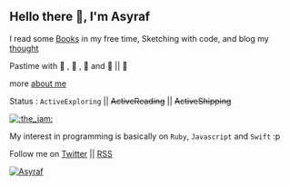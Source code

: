 ## Hello there 👋, I'm Asyraf

I read some <a href="https://asyrafff.com/books/" target="_blank" rel="noopener noreferrer">Books</a> in my free time,  Sketching with code, and blog my <a href="https://asyrafff.com/blog/" target="_blank" rel="noopener noreferrer">thought</a>

Pastime with  , 💎 , 🎹 and 🎸 || 🤘

more <a href="https://asyrafff.com/about/" target="_blank" rel="noopener noreferrer">about me</a>

Status : `ActiveExploring` || ~~ActiveReading~~ || ~~ActiveShipping~~

[![:the_jam:](https://cdn.discordapp.com/emojis/745354525958996138.gif?v=1)](https://asyrafff.com/)

My interest in programming is basically on `Ruby`, `Javascript` and `Swift` :p 

Follow me on [Twitter](https://twitter.com/asyr0f) || [RSS](https://asyrafff.com/feed/)

[![Asyraf](https://raw.githubusercontent.com/J2TEAM/J2TEAM/main/dino.gif)](https://asyrafff.com/)

<!--
**asyraffff/asyraffff** is a ✨ _special_ ✨ repository because its `README.md` (this file) appears on your GitHub profile.

Here are some ideas to get you started:

- 🔭 I’m currently working on ...
- 🌱 I’m currently learning ...
- 👯 I’m looking to collaborate on ...
- 🤔 I’m looking for help with ...
- 💬 Ask me about ...
- 📫 How to reach me: ...
- 😄 Pronouns: ...
- ⚡ Fun fact: ...
-->
